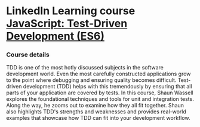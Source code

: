 # LinkedIn Learning course [JavaScript: Test-Driven Development (ES6)](https://www.linkedin.com/learning/javascript-test-driven-development-es6)

### **Course details**

TDD is one of the most hotly discussed subjects in the software development world. Even the most carefully constructed applications grow to the point where debugging and ensuring quality becomes difficult. Test-driven development (TDD) helps with this tremendously by ensuring that all parts of your application are covered by tests. In this course, Shaun Wassell explores the foundational techniques and tools for unit and integration tests. Along the way, he zooms out to examine how they all fit together. Shaun also highlights TDD's strengths and weaknesses and provides real-world examples that showcase how TDD can fit into your development workflow.